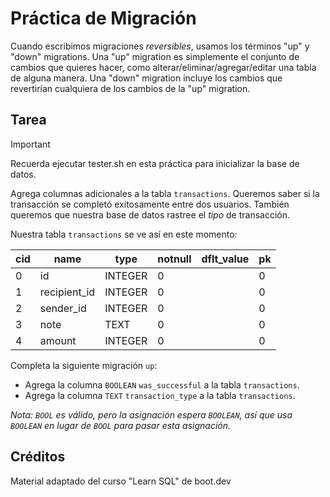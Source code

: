 # Práctica de Migración

Cuando escribimos migraciones *reversibles*, usamos los términos "up" y "down" migrations. Una "up" migration es simplemente el conjunto de cambios que quieres hacer, como alterar/eliminar/agregar/editar una tabla de alguna manera. Una "down" migration incluye los cambios que revertirían cualquiera de los cambios de la "up" migration.

## Tarea

> [!IMPORTANT]  
> Recuerda ejecutar tester.sh en esta práctica para inicializar la base de datos.

Agrega columnas adicionales a la tabla `transactions`. Queremos saber si la transacción se completó exitosamente entre dos usuarios. También queremos que nuestra base de datos rastree el *tipo* de transacción.

Nuestra tabla `transactions` se ve así en este momento:

| cid | name         | type    | notnull | dflt_value | pk |
|-----|--------------|---------|---------|------------|----|
| 0   | id           | INTEGER | 0       |            | 0  |
| 1   | recipient_id | INTEGER | 0       |            | 0  |
| 2   | sender_id    | INTEGER | 0       |            | 0  |
| 3   | note         | TEXT    | 0       |            | 0  |
| 4   | amount       | INTEGER | 0       |            | 0  |

Completa la siguiente migración `up`:

- Agrega la columna `BOOLEAN` `was_successful` a la tabla `transactions`.
- Agrega la columna `TEXT` `transaction_type` a la tabla `transactions`.

*Nota: `BOOL` es válido, pero la asignación espera `BOOLEAN`, así que usa `BOOLEAN` en lugar de `BOOL` para pasar esta asignación.*

## Créditos

Material adaptado del curso "Learn SQL" de boot.dev

